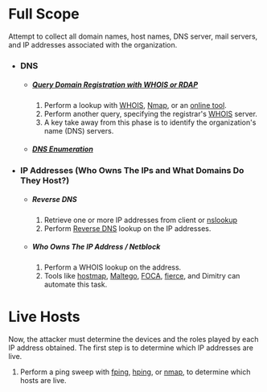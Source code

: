 # Full Scope
Attempt to collect all domain names, host names, DNS server, mail servers, and IP addresses associated with the organization.
* ### DNS
  * ##### [Query Domain Registration with WHOIS or RDAP](DomainRegistration.md)
    1) Perform a lookup with [WHOIS](../../Tools/Domain/whois/README.md#Query), [Nmap](../../Tools/NetworkDiscovery/Nmap/README.md#Query-WHOIS), or an [online tool](../../Tools/OnlineResources/README.md#WHOIS-and-RDAP).
    2) Perform another query, specifying the registrar's [WHOIS](../../Tools/Domain/whois/README.md#Specify-Server-to-Query) server.
    3) A key take away from this phase is to identify the organization's name (DNS) servers.
  * ##### [DNS Enumeration](DnsEnumeration.md)
* ### IP Addresses (Who Owns The IPs and What Domains Do They Host?)
  * ##### Reverse DNS
    1) Retrieve one or more IP addresses from client or [nslookup](../../Tools/Domain/nslookup/README.md#Get-IP-Address-of-Host-Name)
    2) Perform [Reverse DNS](../../Tools/OnlineResources/README.md#Network-Tools) lookup on the IP addresses.
  * ##### Who Owns The IP Address / Netblock
    1) Perform a WHOIS lookup on the address.
    2) Tools like [hostmap](../../Tools/Domain/hostmap/README.md), [Maltego](../../Tools/OSINT/Maltego/README.md), [FOCA](../../Tools/OSINT/FOCA/README.md), [fierce](../../Tools/Domain/fierce/README.md), and Dimitry can automate this task.

# Live Hosts
Now, the attacker must determine the devices and the roles played by each IP address obtained.  The first step is to determine which IP addresses are live.

1) Perform a ping sweep with [fping](../../Tools/NetworkDiscovery/fping/README.md#Host-Discovery), [hping](../../Tools/NetworkDiscovery/hping/README.md#Host-Discovery), or [nmap](../../Tools/NetworkDiscovery/Nmap/README.md#Host-Discovery), to determine which hosts are live.